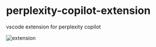 # perplexity-copilot-extension
vscode extension for perplexity copilot


![extension](https://github.com/user-attachments/assets/7f5fff80-3acb-4e40-89eb-bda5a33b157f)
